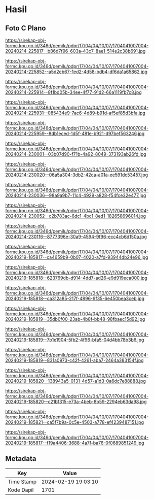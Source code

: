 # Hasil

## Foto C Plano

https://sirekap-obj-formc.kpu.go.id/346d/pemilu/pdpr/17/04/04/10/07/1704041007004-20240214-225817--b86d7f96-603a-43c7-8ae1-514e2c38b691.jpg

https://sirekap-obj-formc.kpu.go.id/346d/pemilu/pdpr/17/04/04/10/07/1704041007004-20240214-225852--a5d2eb67-1ed2-4d58-bdb4-df6da1a65862.jpg

https://sirekap-obj-formc.kpu.go.id/346d/pemilu/pdpr/17/04/04/10/07/1704041007004-20240214-225914--8f1bd05b-34ee-4f77-91d2-66a1119fb7c8.jpg

https://sirekap-obj-formc.kpu.go.id/346d/pemilu/pdpr/17/04/04/10/07/1704041007004-20240214-225931--085434e9-7ac6-4d89-b91d-af5ef85d3bfa.jpg

https://sirekap-obj-formc.kpu.go.id/346d/pemilu/pdpr/17/04/04/10/07/1704041007004-20240214-225959--8db1eced-1d5f-481e-b921-d97bef563246.jpg

https://sirekap-obj-formc.kpu.go.id/346d/pemilu/pdpr/17/04/04/10/07/1704041007004-20240214-230001--03b07d90-f71b-4a92-8049-373193ab26fd.jpg

https://sirekap-obj-formc.kpu.go.id/346d/pemilu/pdpr/17/04/04/10/07/1704041007004-20240214-230020--06a5a304-3db2-42ca-a01a-ee591dc53457.jpg

https://sirekap-obj-formc.kpu.go.id/346d/pemilu/pdpr/17/04/04/10/07/1704041007004-20240214-230036--98a9a9b7-11c4-4929-a828-f54fce32e477.jpg

https://sirekap-obj-formc.kpu.go.id/346d/pemilu/pdpr/17/04/04/10/07/1704041007004-20240214-230052--c2b783ac-6dc1-4bc1-8ed1-182658696014.jpg

https://sirekap-obj-formc.kpu.go.id/346d/pemilu/pdpr/17/04/04/10/07/1704041007004-20240214-230116--8777396e-30a9-4594-9f96-ecc4cb6d150a.jpg

https://sirekap-obj-formc.kpu.go.id/346d/pemilu/pdpr/17/04/04/10/07/1704041007004-20240219-185817--ca4659b9-0b07-4020-a7fd-93944db24e96.jpg

https://sirekap-obj-formc.kpu.go.id/346d/pemilu/pdpr/17/04/04/10/07/1704041007004-20240219-185818--623769db-d914-4dd7-ad26-e9d919eca000.jpg

https://sirekap-obj-formc.kpu.go.id/346d/pemilu/pdpr/17/04/04/10/07/1704041007004-20240219-185818--ca312a85-217f-4896-9f35-6e450bea3ceb.jpg

https://sirekap-obj-formc.kpu.go.id/346d/pemilu/pdpr/17/04/04/10/07/1704041007004-20240219-185819--35db0f00-23ab-4b8f-bb48-98fbaec15d92.jpg

https://sirekap-obj-formc.kpu.go.id/346d/pemilu/pdpr/17/04/04/10/07/1704041007004-20240219-185819--7b1e1904-5fb2-4f96-bfa5-04d4bb78b3b6.jpg

https://sirekap-obj-formc.kpu.go.id/346d/pemilu/pdpr/17/04/04/10/07/1704041007004-20240219-185819--831a0973-c42f-4261-aba7-2464a383154f.jpg

https://sirekap-obj-formc.kpu.go.id/346d/pemilu/pdpr/17/04/04/10/07/1704041007004-20240219-185820--138943a5-0131-4d57-a1d3-0a6dc7e88888.jpg

https://sirekap-obj-formc.kpu.go.id/346d/pemilu/pdpr/17/04/04/10/07/1704041007004-20240219-185820--c21b1315-e73a-4beb-8b59-2294eb63da98.jpg

https://sirekap-obj-formc.kpu.go.id/346d/pemilu/pdpr/17/04/04/10/07/1704041007004-20240219-185821--ca5f7b9a-0c5e-4503-a778-ef4239487151.jpg

https://sirekap-obj-formc.kpu.go.id/346d/pemilu/pdpr/17/04/04/10/07/1704041007004-20240219-185817--f19a4406-3688-4a7f-ba76-0f0689851249.jpg


## Metadata

| Key        | Value               |
| ---------- | ------------------- |
| Time Stamp | 2024-02-19 19:03:10 |
| Kode Dapil | 1701                |



